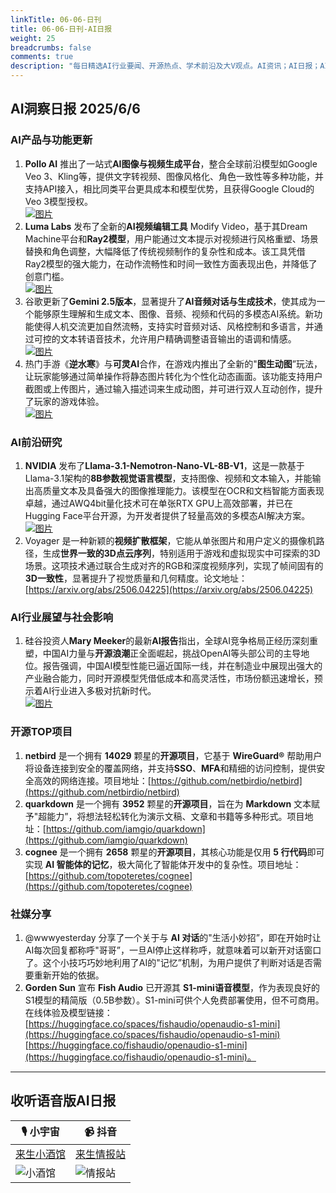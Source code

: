 ```yaml
---
linkTitle: 06-06-日刊
title: 06-06-日刊-AI日报
weight: 25
breadcrumbs: false
comments: true
description: "每日精选AI行业要闻、开源热点、学术前沿及大V观点。AI资讯；AI日报；AI知识库；AI教程；AI资讯日报；AI工具；AI Daily News 。1.  **Pollo AI** 推出了一站式**AI图像与视频生成平台**，整合全球前沿模型如Google Veo 3、Kling等，提供文字转视频、图像风格"
---
```


## AI洞察日报 2025/6/6

### **AI产品与功能更新**
1.  **Pollo AI** 推出了一站式**AI图像与视频生成平台**，整合全球前沿模型如Google Veo 3、Kling等，提供文字转视频、图像风格化、角色一致性等多种功能，并支持API接入，相比同类平台更具成本和模型优势，且获得Google Cloud的Veo 3模型授权。
    <br/> [![图片](https://assets-v2.circle.so/5fit6knlg31jzz4ds9stmn0z1wda)](https://assets-v2.circle.so/5fit6knlg31jzz4ds9stmn0z1wda) <br/>
2.  **Luma Labs** 发布了全新的**AI视频编辑工具** Modify Video，基于其Dream Machine平台和**Ray2模型**，用户能通过文本提示对视频进行风格重塑、场景替换和角色调整，大幅降低了传统视频制作的复杂性和成本。该工具凭借Ray2模型的强大能力，在动作流畅性和时间一致性方面表现出色，并降低了创意门槛。
    <br/> [![图片](https://autoproxy.justlikemaki.vip/?pp=https://pic.chinaz.com/2025/0605/6388474336287139806268530.png)](https://autoproxy.justlikemaki.vip/?pp=https://pic.chinaz.com/2025/0605/6388474336287139806268530.png) <br/>
3.  谷歌更新了**Gemini 2.5版本**，显著提升了**AI音频对话与生成技术**，使其成为一个能够原生理解和生成文本、图像、音频、视频和代码的多模态AI系统。新功能使得人机交流更加自然流畅，支持实时音频对话、风格控制和多语言，并通过可控的文本转语音技术，允许用户精确调整语音输出的语调和情感。
    <br/> [![图片](https://autoproxy.justlikemaki.vip/?pp=https://pic.chinaz.com/2025/0605/6388474192800462061689108.png)](https://autoproxy.justlikemaki.vip/?pp=https://pic.chinaz.com/2025/0605/6388474192800462061689108.png) <br/>
4.  热门手游《**逆水寒**》与**可灵AI**合作，在游戏内推出了全新的"**图生动图**”玩法，让玩家能够通过简单操作将静态图片转化为个性化动态画面。该功能支持用户截图或上传图片，通过输入描述词来生成动图，并可进行双人互动创作，提升了玩家的游戏体验。
    <br/> [![图片](https://autoproxy.justlikemaki.vip/?pp=https://pic.chinaz.com/2025/0605/6388473368297009187838113.png)](https://autoproxy.justlikemaki.vip/?pp=https://pic.chinaz.com/2025/0605/6388473368297009187838113.png) <br/>

### **AI前沿研究**
1.  **NVIDIA** 发布了**Llama-3.1-Nemotron-Nano-VL-8B-V1**，这是一款基于Llama-3.1架构的**8B参数视觉语言模型**，支持图像、视频和文本输入，并能输出高质量文本及具备强大的图像推理能力。该模型在OCR和文档智能方面表现卓越，通过AWQ4bit量化技术可在单张RTX GPU上高效部署，并已在Hugging Face平台开源，为开发者提供了轻量高效的多模态AI解决方案。
    <br/> [![图片](https://autoproxy.justlikemaki.vip/?pp=https://pic.chinaz.com/2025/0605/6388473110722451938945298.jpg)](https://autoproxy.justlikemaki.vip/?pp=https://pic.chinaz.com/2025/0605/6388473110722451938945298.jpg) <br/>
2.  Voyager 是一种新颖的**视频扩散框架**，它能从单张图片和用户定义的摄像机路径，生成**世界一致的3D点云序列**，特别适用于游戏和虚拟现实中可探索的3D场景。这项技术通过联合生成对齐的RGB和深度视频序列，实现了帧间固有的**3D一致性**，显著提升了视觉质量和几何精度。论文地址：[https://arxiv.org/abs/2506.04225](https://arxiv.org/abs/2506.04225)

### **AI行业展望与社会影响**
1.  硅谷投资人**Mary Meeker**的最新**AI报告**指出，全球AI竞争格局正经历深刻重塑，中国AI力量与**开源浪潮**正全面崛起，挑战OpenAI等头部公司的主导地位。报告强调，中国AI模型性能已逼近国际一线，并在制造业中展现出强大的产业融合能力，同时开源模型凭借低成本和高灵活性，市场份额迅速增长，预示着AI行业进入多极对抗新时代。
    <br/> [![图片](https://autoproxy.justlikemaki.vip/?pp=https://pic.chinaz.com/picmap/202304171408567483_0.jpg)](https://autoproxy.justlikemaki.vip/?pp=https://pic.chinaz.com/picmap/202304171408567483_0.jpg) <br/>

### **开源TOP项目**
1.  **netbird** 是一个拥有 **14029** 颗星的**开源项目**，它基于 **WireGuard®** 帮助用户将设备连接到安全的覆盖网络，并支持**SSO**、**MFA**和精细的访问控制，提供安全高效的网络连接。项目地址：[https://github.com/netbirdio/netbird](https://github.com/netbirdio/netbird)
2.  **quarkdown** 是一个拥有 **3952** 颗星的**开源项目**，旨在为 **Markdown** 文本赋予"超能力”，将想法轻松转化为演示文稿、文章和书籍等多种形式。项目地址：[https://github.com/iamgio/quarkdown](https://github.com/iamgio/quarkdown)
3.  **cognee** 是一个拥有 **2658** 颗星的**开源项目**，其核心功能是仅用 **5 行代码**即可实现 **AI 智能体的记忆**，极大简化了智能体开发中的复杂性。项目地址：[https://github.com/topoteretes/cognee](https://github.com/topoteretes/cognee)

### **社媒分享**
1.  @wwwyesterday 分享了一个关于与 **AI 对话**的"生活小妙招”，即在开始时让AI每次回复都称呼"哥哥”，一旦AI停止这样称呼，就意味着可以新开对话窗口了。这个小技巧巧妙地利用了AI的"记忆”机制，为用户提供了判断对话是否需要重新开始的依据。
2.  **Gorden Sun** 宣布 **Fish Audio** 已开源其 **S1-mini语音模型**，作为表现良好的S1模型的精简版（0.5B参数）。S1-mini可供个人免费部署使用，但不可商用。在线体验及模型链接：[https://huggingface.co/spaces/fishaudio/openaudio-s1-mini](https://huggingface.co/spaces/fishaudio/openaudio-s1-mini) [https://huggingface.co/fishaudio/openaudio-s1-mini](https://huggingface.co/fishaudio/openaudio-s1-mini)。

---

## **收听语音版AI日报**

| 🎙️ **小宇宙** | 📹 **抖音** |
| --- | --- |
| [来生小酒馆](https://www.xiaoyuzhoufm.com/podcast/683c62b7c1ca9cf575a5030e)  |   [来生情报站](https://www.douyin.com/user/MS4wLjABAAAAwpwqPQlu38sO38VyWgw9ZjDEnN4bMR5j8x111UxpseHR9DpB6-CveI5KRXOWuFwG)| 
| ![小酒馆](https://s1.imagehub.cc/images/2025/06/24/f959f7984e9163fc50d3941d79a7f262.md.png) | ![情报站](https://s1.imagehub.cc/images/2025/06/24/7fc30805eeb831e1e2baa3a240683ca3.md.png) |